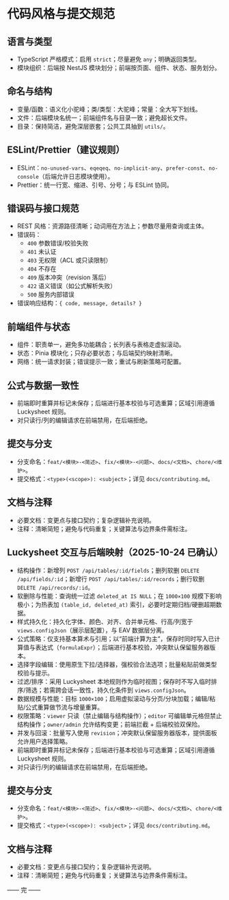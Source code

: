 # 代码风格与提交规范

## 语言与类型
- TypeScript 严格模式：启用 `strict`；尽量避免 `any`；明确返回类型。
- 模块组织：后端按 NestJS 模块划分；前端按页面、组件、状态、服务划分。

## 命名与结构
- 变量/函数：语义化小驼峰；类/类型：大驼峰；常量：全大写下划线。
- 文件：后端模块名统一；前端组件名与目录一致；避免超长文件。
- 目录：保持简洁，避免深层嵌套；公共工具抽到 `utils/`。

## ESLint/Prettier（建议规则）
- ESLint：`no-unused-vars`、`eqeqeq`、`no-implicit-any`、`prefer-const`、`no-console`（后端允许日志模块使用）。
- Prettier：统一行宽、缩进、引号、分号；与 ESLint 协同。

## 错误码与接口规范
- REST 风格：资源路径清晰；动词用在方法上；参数尽量用查询或主体。
- 错误码：
  - `400` 参数错误/校验失败
  - `401` 未认证
  - `403` 无权限（ACL 或只读限制）
  - `404` 不存在
  - `409` 版本冲突（revision 落后）
  - `422` 语义错误（如公式解析失败）
  - `500` 服务内部错误
- 错误响应结构：`{ code, message, details? }`

## 前端组件与状态
- 组件：职责单一，避免多功能耦合；长列表与表格走虚拟滚动。
- 状态：Pinia 模块化；只存必要状态；与后端契约映射清晰。
- 网络：统一请求封装；错误提示一致；重试与刷新策略可配置。

## 公式与数据一致性
- 前端即时重算并标记未保存；后端进行基本校验与可选重算；区域引用遵循 Luckysheet 规则。
- 对只读行/列的编辑请求在前端禁用，在后端拒绝。

## 提交与分支
- 分支命名：`feat/<模块>-<简述>`、`fix/<模块>-<问题>`、`docs/<文档>`、`chore/<维护>`。
- 提交格式：`<type>(<scope>): <subject>`；详见 `docs/contributing.md`。

## 文档与注释
- 必要文档：变更点与接口契约；复杂逻辑补充说明。
- 注释：清晰简短；避免与代码重复；关键算法与边界条件需标注。

## Luckysheet 交互与后端映射（2025-10-24 已确认）
- 结构操作：新增列 `POST /api/tables/:id/fields`；删列软删 `DELETE /api/fields/:id`；新增行 `POST /api/tables/:id/records`；删行软删 `DELETE /api/records/:id`。
- 软删除与性能：查询统一过滤 `deleted_at IS NULL`；在 `1000×100` 规模下影响极小；为热表加 `(table_id, deleted_at)` 索引，必要时定期归档/硬删超期数据。
- 样式持久化：持久化字体、颜色、对齐、合并单元格、行高/列宽于 `views.configJson`（展示层配置），与 EAV 数据层分离。
- 公式策略：仅支持基本算术与引用；以“前端计算为主”，保存时同时写入已计算值与表达式（`formulaExpr`）；后端进行基本校验，冲突默认保留服务器版本。
- 选择字段编辑：使用原生下拉/选择器，强校验合法选项；批量粘贴前做类型校验与提示。
- 过滤/排序：采用 Luckysheet 本地规则作为临时视图；保存时不写入临时排序/筛选；若需跨会话一致性，持久化条件到 `views.configJson`。
- 数据规模与性能：目标 `1000×100`；启用虚拟滚动与分页/分块加载；编辑/粘贴/公式重算做节流与增量重算。
- 权限策略：`viewer` 只读（禁止编辑与结构操作）；`editor` 可编辑单元格但禁止结构操作；`owner/admin` 允许结构变更；前端拦截 + 后端校验双保险。
- 并发与回滚：批量写入使用 `revision`；冲突默认保留服务器版本，提供面板允许用户选择策略。
- 前端即时重算并标记未保存；后端进行基本校验与可选重算；区域引用遵循 Luckysheet 规则。
- 对只读行/列的编辑请求在前端禁用，在后端拒绝。

## 提交与分支
- 分支命名：`feat/<模块>-<简述>`、`fix/<模块>-<问题>`、`docs/<文档>`、`chore/<维护>`。
- 提交格式：`<type>(<scope>): <subject>`；详见 `docs/contributing.md`。

## 文档与注释
- 必要文档：变更点与接口契约；复杂逻辑补充说明。
- 注释：清晰简短；避免与代码重复；关键算法与边界条件需标注。

—— 完 ——